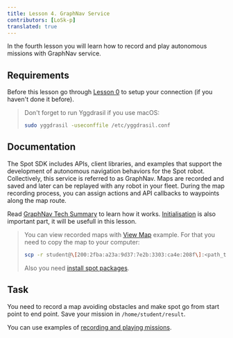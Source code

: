 ```yaml
---
title: Lesson 4. GraphNav Service
contributors: [LoSk-p]
translated: true
---
```


In the fourth lesson you will learn how to record and play autonomous missions with GraphNav service.

## Requirements

Before this lesson go through [Lesson 0](/docs/spot-lesson0) to setup your connection (if you haven't done it before).

> Don't forget to run Yggdrasil if you use macOS:
> ```bash
> sudo yggdrasil -useconffile /etc/yggdrasil.conf
> ```

## Documentation

The Spot SDK includes APIs, client libraries, and examples that support the development of autonomous navigation behaviors for the Spot robot. Collectively, this service is referred to as GraphNav. Maps are recorded and saved and later can be replayed with any robot in your fleet. During the map recording process, you can assign actions and API callbacks to waypoints along the map route.

Read [GraphNav Tech Summary](https://dev.bostondynamics.com/docs/concepts/autonomy/graphnav_tech_summary) to learn how it works. [Initialisation](https://dev.bostondynamics.com/docs/concepts/autonomy/initialization) is also important part, it will be usefull in this lesson.

> You can view recorded maps with [View Map](https://github.com/boston-dynamics/spot-sdk/tree/master/python/examples/graph_nav_view_map) example. For that you need to copy the map to your computer:
> ```bash
> scp -r student@\[200:2fba:a23a:9d37:7e2b:3303:ca4e:208f\]:<path_to_the_map_on_spot> <path_to_the_map_to_download>
> ``` 
> Also you need [install spot packages](https://github.com/boston-dynamics/spot-sdk/blob/master/docs/python/quickstart.md#install-spot-python-packages).

## Task 

You need to record a map avoiding obstacles and make spot go from start point to end point. Save your mission in `/home/student/result`.

You can use examples of [recording and playing missions](https://github.com/boston-dynamics/spot-sdk/tree/master/python/examples/graph_nav_command_line).
